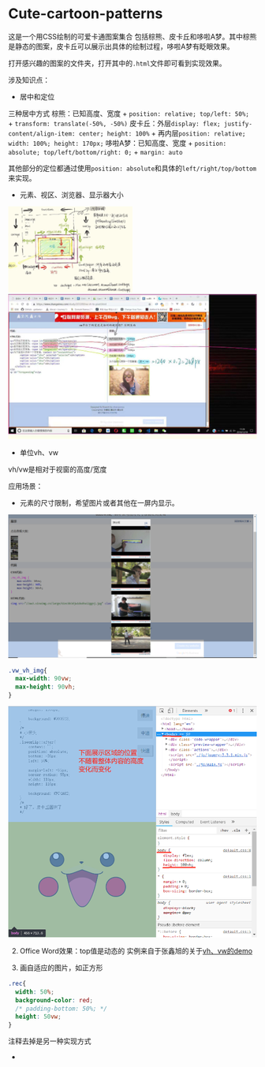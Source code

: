 # Cute-cartoon-patterns

这是一个用CSS绘制的可爱卡通图案集合
包括棕熊、皮卡丘和哆啦A梦。其中棕熊是静态的图案，皮卡丘可以展示出具体的绘制过程，哆啦A梦有眨眼效果。

打开感兴趣的图案的文件夹，打开其中的`.html`文件即可看到实现效果。

涉及知识点：

- 居中和定位

三种居中方式
棕熊：已知高度、宽度 + `position: relative; top/left: 50%; ` + `transform: translate(-50%, -50%)`
皮卡丘：外层`display: flex; justify-content/align-item: center; height: 100%` + 再内层`position: relative; width: 100%; height: 170px;`
哆啦A梦：已知高度、宽度 + `position: absolute; top/left/bottom/right: 0;` + `margin: auto`

其他部分的定位都通过使用`position: absolute`和具体的`left/right/top/bottom`来实现。

- 元素、视区、浏览器、显示器大小

<img src="https://github.com/yangyunhan/Cute-cartoon-patterns/blob/master/size.jpg" style="zoom: 50%; align:center; width: 50%;" />
<img src="https://github.com/yangyunhan/Cute-cartoon-patterns/blob/master/size2.jpg" style="zoom: 50%; align:center" />

- 单位vh、vw

vh/vw是相对于视窗的高度/宽度

应用场景：

- 元素的尺寸限制，希望图片或者其他在一屏内显示。

![](https://github.com/yangyunhan/Cute-cartoon-patterns/blob/master/%E4%B8%80%E5%B1%8F%E5%9B%BE%E7%89%87.png)

```css
.vw_vh_img{
  max-width: 90vw;
  max-height: 90vh;
}
```
![](https://github.com/yangyunhan/Cute-cartoon-patterns/blob/master/%E4%B8%80%E5%B1%8F%E5%B1%95%E7%A4%BA%E8%AF%B4%E6%98%8E.png)

2) Office Word效果：top值是动态的
实例来自于张鑫旭的关于[vh、vw的demo](https://www.zhangxinxu.com/study/201209/css3-vh-vw-office-word-effect.html)

3) 画自适应的图片，如正方形
```css
.rec{
  width: 50%;
  background-color: red;
  /* padding-bottom: 50%; */
  height: 50vw;
}
```
注释去掉是另一种实现方式

- 
